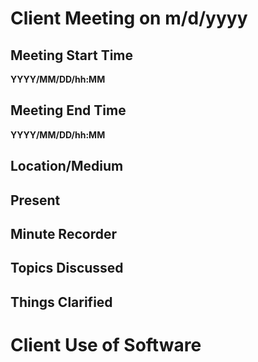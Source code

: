 # Client Meeting on m/d/yyyy

## Meeting Start Time

**YYYY/MM/DD/hh:MM**

## Meeting End Time

**YYYY/MM/DD/hh:MM** 

## Location/Medium



## Present



## Minute Recorder



## Topics Discussed



## Things Clarified



# Client Use of Software

